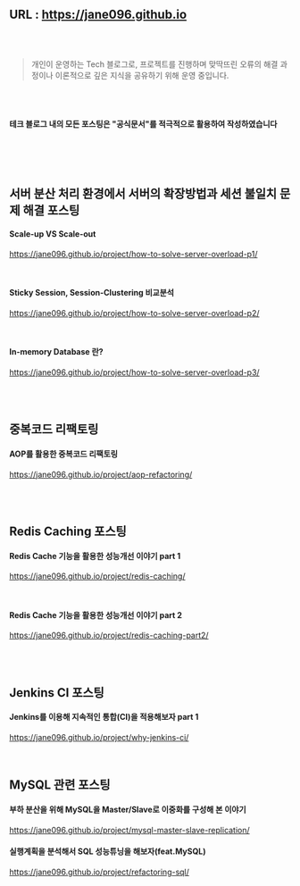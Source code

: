 ## URL : https://jane096.github.io 
<br>
<br>

> 개인이 운영하는 Tech 블로그로, 프로젝트를 진행하며 맞딱뜨린 오류의 해결 과정이나 이론적으로 깊은 지식을 공유하기 위해 운영 중입니다. 

<br>
<br>

#### 테크 블로그 내의 모든 포스팅은 "공식문서"를 적극적으로 활용하여 작성하였습니다

<br>
<br>
<br>

## 서버 분산 처리 환경에서 서버의 확장방법과 세션 불일치 문제 해결 포스팅

#### Scale-up VS Scale-out

<https://jane096.github.io/project/how-to-solve-server-overload-p1/>

<br>

#### Sticky Session, Session-Clustering 비교분석

<https://jane096.github.io/project/how-to-solve-server-overload-p2/>

<br>

#### In-memory Database 란?
<https://jane096.github.io/project/how-to-solve-server-overload-p3/>

<br>
<br>

## 중복코드 리팩토링

#### AOP를 활용한 중복코드 리팩토링
<https://jane096.github.io/project/aop-refactoring/>

<br>
<br>

## Redis Caching 포스팅

#### Redis Cache 기능을 활용한 성능개선 이야기 part 1
<https://jane096.github.io/project/redis-caching/>

<br>

#### Redis Cache 기능을 활용한 성능개선 이야기 part 2
<https://jane096.github.io/project/redis-caching-part2/>

<br>
<br>

## Jenkins CI 포스팅

#### Jenkins를 이용해 지속적인 통합(CI)을 적용해보자 part 1
<https://jane096.github.io/project/why-jenkins-ci/>

<br>

## MySQL 관련 포스팅

#### 부하 분산을 위해 MySQL을 Master/Slave로 이중화를 구성해 본 이야기
<https://jane096.github.io/project/mysql-master-slave-replication/>

#### 실행계획을 분석해서 SQL 성능튜닝을 해보자(feat.MySQL)
<https://jane096.github.io/project/refactoring-sql/>

<br>
<br>
<br>

